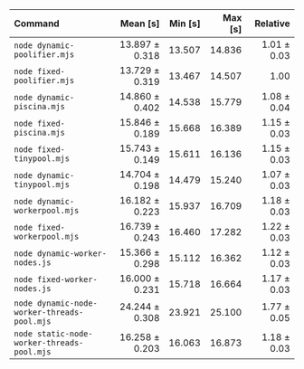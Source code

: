 | Command                                     |       Mean [s] | Min [s] | Max [s] |    Relative |
| :------------------------------------------ | -------------: | ------: | ------: | ----------: |
| `node dynamic-poolifier.mjs`                | 13.897 ± 0.318 |  13.507 |  14.836 | 1.01 ± 0.03 |
| `node fixed-poolifier.mjs`                  | 13.729 ± 0.319 |  13.467 |  14.507 |        1.00 |
| `node dynamic-piscina.mjs`                  | 14.860 ± 0.402 |  14.538 |  15.779 | 1.08 ± 0.04 |
| `node fixed-piscina.mjs`                    | 15.846 ± 0.189 |  15.668 |  16.389 | 1.15 ± 0.03 |
| `node fixed-tinypool.mjs`                   | 15.743 ± 0.149 |  15.611 |  16.136 | 1.15 ± 0.03 |
| `node dynamic-tinypool.mjs`                 | 14.704 ± 0.198 |  14.479 |  15.240 | 1.07 ± 0.03 |
| `node dynamic-workerpool.mjs`               | 16.182 ± 0.223 |  15.937 |  16.709 | 1.18 ± 0.03 |
| `node fixed-workerpool.mjs`                 | 16.739 ± 0.243 |  16.460 |  17.282 | 1.22 ± 0.03 |
| `node dynamic-worker-nodes.js`              | 15.366 ± 0.298 |  15.112 |  16.362 | 1.12 ± 0.03 |
| `node fixed-worker-nodes.js`                | 16.000 ± 0.231 |  15.718 |  16.664 | 1.17 ± 0.03 |
| `node dynamic-node-worker-threads-pool.mjs` | 24.244 ± 0.308 |  23.921 |  25.100 | 1.77 ± 0.05 |
| `node static-node-worker-threads-pool.mjs`  | 16.258 ± 0.203 |  16.063 |  16.873 | 1.18 ± 0.03 |
